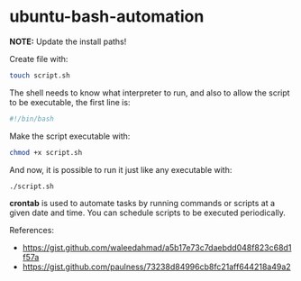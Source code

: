 # ubuntu-bash-automation

**NOTE:** Update the install paths!



Create file with:

```bash
touch script.sh
```

The shell needs to know what interpreter to run, and also to allow the script to be executable, the first line is:

```bash
#!/bin/bash
```

Make the script executable with:

```bash
chmod +x script.sh
```

And now, it is possible to run it just like any executable with:

```bash
./script.sh
```









**crontab** is used to automate tasks by running commands or scripts at a given date and time. You can schedule scripts to be executed periodically.





References:

* https://gist.github.com/waleedahmad/a5b17e73c7daebdd048f823c68d1f57a
* https://gist.github.com/paulness/73238d84996cb8fc21aff644218a49a2